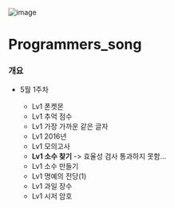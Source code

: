 ![image](https://user-images.githubusercontent.com/121469546/235938363-988bb810-ffd2-4846-9471-a25b090b41ab.png)
# Programmers_song

### 개요

- 5월 1주차

  - Lv1 폰켓몬
  - Lv1 추억 점수
  - Lv1 가장 가까운 같은 글자
  - Lv1 2016년
  - Lv1 모의고사
  - **Lv1 소수 찾기** -> 효율성 검사 통과하지 못함...
  - Lv1 소수 만들기
  - Lv1 명예의 전당(1)
  - Lv1 과일 장수
  - Lv1 시저 암호
